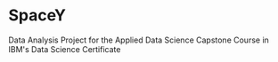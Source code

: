 # SpaceY
Data Analysis Project for the Applied Data Science Capstone Course in IBM's Data Science Certificate
